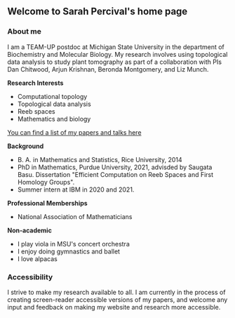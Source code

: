 ## Welcome to Sarah Percival's home page

### About me

I am a TEAM-UP postdoc at Michigan State University in the department of Biochemistry and Molecular Biology. My research involves using topological data analysis to study plant tomography as part of a collaboration with PIs Dan Chitwood, Arjun Krishnan, Beronda Montgomery, and Liz Munch.

**Research Interests**
* Computational topology
* Topological data analysis
* Reeb spaces
* Mathematics and biology

[You can find a list of my papers and talks here](papers-and-talks)

**Background** 
* B. A. in Mathematics and Statistics, Rice University, 2014 
* PhD in Mathematics, Purdue University, 2021, advisded by Saugata Basu. Dissertation "Efficient Computation on Reeb Spaces and First Homology Groups".
* Summer intern at IBM in 2020 and 2021. 

**Professional Memberships**
* National Association of Mathematicians

**Non-academic**
* I play viola in MSU's concert orchestra
* I enjoy doing gymnastics and ballet
* I love alpacas

### Accessibility

I strive to make my research available to all. I am currently in the process of creating screen-reader accessible versions of my papers, and welcome any input and feedback on making my website and research more accessible.
